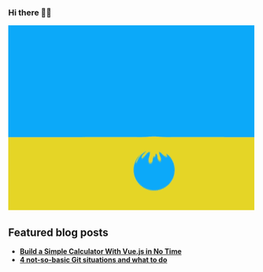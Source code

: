 ### Hi there 👋🏿
[![dichrome ball](dichrome-ball.gif)](https://sowusu.github.io/about/)

## Featured blog posts

* **[Build a Simple Calculator With Vue.js in No Time](https://medium.com/better-programming/how-i-built-a-simple-calculator-with-vue-in-no-time-210b215a16eb)**
* **[4 not-so-basic Git situations and what to do](https://medium.com/swlh/4-not-so-basic-git-situations-and-what-to-do-d5af297b2341)**

<!--
**sowusu/sowusu** is a ✨ _special_ ✨ repository because its `README.md` (this file) appears on your GitHub profile.

Here are some ideas to get you started:

- 🔭 I’m currently working on ...
- 🌱 I’m currently learning ...
- 👯 I’m looking to collaborate on ...
- 🤔 I’m looking for help with ...
- 💬 Ask me about ...
- 📫 How to reach me: ...
- 😄 Pronouns: ...
- ⚡ Fun fact: ...
-->
